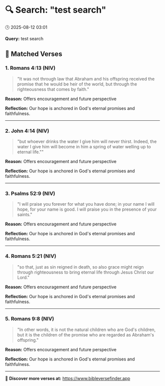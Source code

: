 # 🔍 Search: "test search"
🕒 2025-08-12 03:01

**Query:** test search

## 📖 Matched Verses

### 1. Romans 4:13 (NIV)
> "It was not through law that Abraham and his offspring received the promise that he would be heir of the world, but through the righteousness that comes by faith."

**Reason:** Offers encouragement and future perspective

**Reflection:** Our hope is anchored in God's eternal promises and faithfulness.

---

### 2. John 4:14 (NIV)
> "but whoever drinks the water I give him will never thirst. Indeed, the water I give him will become in him a spring of water welling up to eternal life.""

**Reason:** Offers encouragement and future perspective

**Reflection:** Our hope is anchored in God's eternal promises and faithfulness.

---

### 3. Psalms 52:9 (NIV)
> "I will praise you forever for what you have done; in your name I will hope, for your name is good. I will praise you in the presence of your saints."

**Reason:** Offers encouragement and future perspective

**Reflection:** Our hope is anchored in God's eternal promises and faithfulness.

---

### 4. Romans 5:21 (NIV)
> "so that, just as sin reigned in death, so also grace might reign through righteousness to bring eternal life through Jesus Christ our Lord."

**Reason:** Offers encouragement and future perspective

**Reflection:** Our hope is anchored in God's eternal promises and faithfulness.

---

### 5. Romans 9:8 (NIV)
> "In other words, it is not the natural children who are God's children, but it is the children of the promise who are regarded as Abraham's offspring."

**Reason:** Offers encouragement and future perspective

**Reflection:** Our hope is anchored in God's eternal promises and faithfulness.

---

🔗 **Discover more verses at:** https://www.bibleversefinder.app
